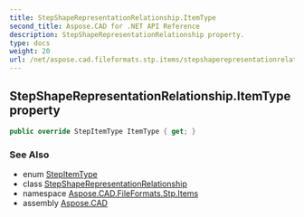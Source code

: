 ```yaml
---
title: StepShapeRepresentationRelationship.ItemType
second_title: Aspose.CAD for .NET API Reference
description: StepShapeRepresentationRelationship property. 
type: docs
weight: 20
url: /net/aspose.cad.fileformats.stp.items/stepshaperepresentationrelationship/itemtype/
---
```

## StepShapeRepresentationRelationship.ItemType property

```csharp
public override StepItemType ItemType { get; }
```

### See Also

* enum [StepItemType](../../stepitemtype/)
* class [StepShapeRepresentationRelationship](../)
* namespace [Aspose.CAD.FileFormats.Stp.Items](../../stepshaperepresentationrelationship/)
* assembly [Aspose.CAD](../../../)


